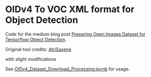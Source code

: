 # OIDv4 To VOC XML format for Object Detection
Code for the medium blog post [Preparing Open Images Dataset for Tensorflow Object Detection](https://medium.com/@het-pandya/preparing-open-images-dataset-for-tensorflow-object-detection-c3da6e688eb5).

Original tool credits: [AtriSaxena](https://github.com/AtriSaxena/OIDv4_to_VOC)

with slight modifications

See [OIDv4_Dataset_Download_Processing.ipynb](https://github.com/horizons-ml/OIDv4_annotation_tool/blob/main/OIDv4_Dataset_Download_Processing.ipynb) for usage.
